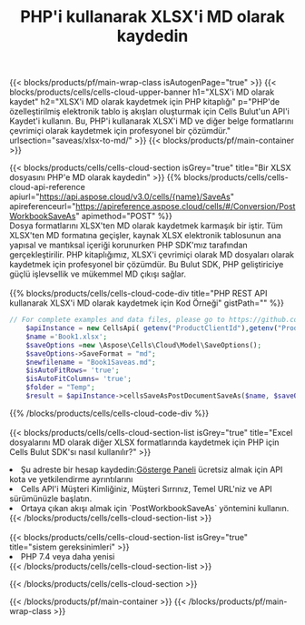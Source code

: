 ﻿---
title: PHP'i kullanarak XLSX'i MD olarak kaydedin
description:  XLSX formatındaki dosyayı MD formatındaki dosya olarak kaydetmek için PHP için Aspose.Cells Cloud SDK'yı kullanma.
---
{{< blocks/products/pf/main-wrap-class isAutogenPage="true" >}}
{{< blocks/products/cells/cells-cloud-upper-banner h1="XLSX\'i MD olarak kaydet" h2="XLSX\'i MD olarak kaydetmek için PHP kitaplığı" p="PHP\'de özelleştirilmiş elektronik tablo iş akışları oluşturmak için Cells Bulut\'un API\'i Kaydet\'i kullanın. Bu, PHP\'i kullanarak XLSX\'i MD ve diğer belge formatlarını çevrimiçi olarak kaydetmek için profesyonel bir çözümdür." urlsection="saveas/xlsx-to-md/" >}}
{{< blocks/products/pf/main-container >}}

{{< blocks/products/cells/cells-cloud-section isGrey="true" title="Bir XLSX dosyasını PHP\'e MD olarak kaydedin" >}}
{{% blocks/products/cells/cells-cloud-api-reference apiurl="https://api.aspose.cloud/v3.0/cells/{name}/SaveAs" apireferenceurl="https://apireference.aspose.cloud/cells/#/Conversion/PostWorkbookSaveAs" apimethod="POST" %}}
<br/>
Dosya formatlarını XLSX'ten MD olarak kaydetmek karmaşık bir iştir. Tüm XLSX'ten MD formatına geçişler, kaynak XLSX elektronik tablosunun ana yapısal ve mantıksal içeriği korunurken PHP SDK'mız tarafından gerçekleştirilir. PHP kitaplığımız, XLSX'i çevrimiçi olarak MD dosyaları olarak kaydetmek için profesyonel bir çözümdür. Bu Bulut SDK, PHP geliştiriciye güçlü işlevsellik ve mükemmel MD çıkışı sağlar.
<br/>
<br/>
{{% blocks/products/cells/cells-cloud-code-div title="PHP REST API kullanarak XLSX\'i MD olarak kaydetmek için Kod Örneği" gistPath="" %}}
  
```php
// For complete examples and data files, please go to https://github.com/aspose-cells-cloud/aspose-cells-cloud-php/
    $apiInstance = new CellsApi( getenv("ProductClientId"),getenv("ProductClientSecret") );
    $name ='Book1.xlsx';
    $saveOptions =new \Aspose\Cells\Cloud\Model\SaveOptions();
    $saveOptions->SaveFormat = "md";
    $newfilename = "Book1Saveas.md";
    $isAutoFitRows= 'true';
    $isAutoFitColumns= 'true';
    $folder = "Temp";
    $result = $apiInstance->cellsSaveAsPostDocumentSaveAs($name, $saveOptions, $newfilename,$isAutoFitRows, $isAutoFitColumns, $folder);
```
  
{{% /blocks/products/cells/cells-cloud-code-div %}}
<br/>
<br/>
{{< blocks/products/cells/cells-cloud-section-list isGrey="true" title="Excel dosyalarını MD olarak diğer XLSX formatlarında kaydetmek için PHP için Cells Bulut SDK\'sı nasıl kullanılır?" >}}
<li> Şu adreste bir hesap kaydedin:<a href="https://dashboard.aspose.cloud/">Gösterge Paneli</a> ücretsiz almak için API kota ve yetkilendirme ayrıntılarını</li>
<li>Cells API'i Müşteri Kimliğiniz, Müşteri Sırrınız, Temel URL'niz ve API sürümünüzle başlatın.</li>
<li>Ortaya çıkan akışı almak için `PostWorkbookSaveAs` yöntemini kullanın.</li>
{{< /blocks/products/cells/cells-cloud-section-list >}}
<br/>
<br/>
{{< blocks/products/cells/cells-cloud-section-list isGrey="true" title="sistem gereksinimleri" >}}
<li>PHP 7.4 veya daha yenisi</li>
{{< /blocks/products/cells/cells-cloud-section-list >}}

{{< /blocks/products/cells/cells-cloud-section >}}

{{< /blocks/products/pf/main-container >}}
{{< /blocks/products/pf/main-wrap-class >}}
